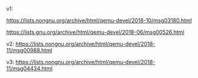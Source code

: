 v1: 

https://lists.nongnu.org/archive/html/qemu-devel/2018-10/msg03180.html

https://lists.gnu.org/archive/html/qemu-devel/2018-06/msg00526.html



v2: https://lists.nongnu.org/archive/html/qemu-devel/2018-11/msg00988.html

v3: https://lists.nongnu.org/archive/html/qemu-devel/2018-11/msg04434.html